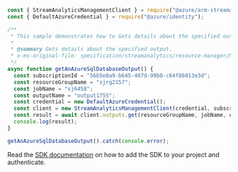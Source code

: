 ```javascript
const { StreamAnalyticsManagementClient } = require("@azure/arm-streamanalytics");
const { DefaultAzureCredential } = require("@azure/identity");

/**
 * This sample demonstrates how to Gets details about the specified output.
 *
 * @summary Gets details about the specified output.
 * x-ms-original-file: specification/streamanalytics/resource-manager/Microsoft.StreamAnalytics/stable/2020-03-01/examples/Output_Get_AzureSQL.json
 */
async function getAnAzureSqlDatabaseOutput() {
  const subscriptionId = "56b5e0a9-b645-407d-99b0-c64f86013e3d";
  const resourceGroupName = "sjrg2157";
  const jobName = "sj6458";
  const outputName = "output1755";
  const credential = new DefaultAzureCredential();
  const client = new StreamAnalyticsManagementClient(credential, subscriptionId);
  const result = await client.outputs.get(resourceGroupName, jobName, outputName);
  console.log(result);
}

getAnAzureSqlDatabaseOutput().catch(console.error);
```

Read the [SDK documentation](https://github.com/Azure/azure-sdk-for-js/blob/%40azure%2Farm-streamanalytics_4.0.1/sdk/streamanalytics/arm-streamanalytics/README.md) on how to add the SDK to your project and authenticate.
